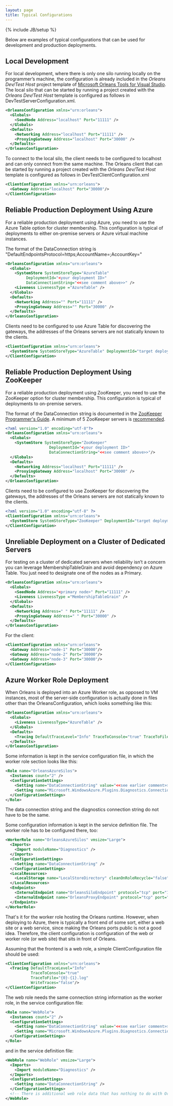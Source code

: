 ```yaml
---
layout: page
title: Typical Configurations
---
```

{% include JB/setup %}

Below are examples of typical configurations that can be used for development and production deployments.

## Local Development 
For local development, where there is only one silo running locally on the programmer’s machine, the configuration is already included in the *Orleans Dev/Test Host* project template of [Microsoft Orleans Tools for Visual Studio](https://visualstudiogallery.msdn.microsoft.com/36903961-63bd-4eec-9ca4-cf2319dc75f4). The local silo that can be started by running a project created with the *Orleans Dev/Test Host* template is configured as follows in DevTestServerConfiguration.xml.

``` xml
<OrleansConfiguration xmlns="urn:orleans">
  <Globals>
    <SeedNode Address="localhost" Port="11111" />
  </Globals>
  <Defaults>
    <Networking Address="localhost" Port="11111" />
    <ProxyingGateway Address="localhost" Port="30000" />
  </Defaults>
</OrleansConfiguration>
```

To connect to the local silo, the client needs to be configured to localhost and can only connect from the same machine. The Orleans client that can be started by running a project created with the *Orleans Dev/Test Host* template is configured as follows in DevTestClientConfiguration.xml

``` xml
<ClientConfiguration xmlns="urn:orleans">
  <Gateway Address="localhost" Port="30000"/>
</ClientConfiguration>
```

## Reliable Production Deployment Using Azure
For a reliable production deployment using Azure, you need to use the Azure Table option for cluster membership. This configuration is typical of deployments to either on-premise servers or Azure virtual machine instances.

 The format of the DataConnection string is "DefaultEndpointsProtocol=https;AccountName=<Azure storage account>;AccountKey=<Azure table storage account key>"


``` xml
<OrleansConfiguration xmlns="urn:orleans">
  <Globals>
    <SystemStore SystemStoreType="AzureTable" 
         DeploymentId="<your deployment ID>" 
         DataConnectionString="<<see comment above>>" />
    <Liveness LivenessType ="AzureTable" />
  </Globals>
  <Defaults>
    <Networking Address="" Port="11111" />
    <ProxyingGateway Address="" Port="30000" />
  </Defaults>
</OrleansConfiguration>
```

Clients need to be configured to use Azure Table for discovering the gateways, the addresses of the Orleans servers are not statically known to the clients.

``` xml
<ClientConfiguration xmlns="urn:orleans">
  <SystemStore SystemStoreType="AzureTable" DeploymentId="target deployment ID" DataConnectionString="<<see comment above>>" />
</ClientConfiguration>
```

## Reliable Production Deployment Using ZooKeeper
For a reliable production deployment using ZooKeeper, you need to use the ZooKeeper option for cluster membership. This configuration is typical of deployments to on-premise servers.

 The format of the DataConnection string is documented in the [ZooKeeper Programmer's Guide](http://zookeeper.apache.org/doc/r3.4.6/zookeeperProgrammers.html#ch_zkSessions). A minimum of 5 ZooKeeper servers is [recommended](http://zookeeper.apache.org/doc/r3.4.6/zookeeperAdmin.html#sc_zkMulitServerSetup). 


``` xml
<?xml version="1.0" encoding="utf-8"?>
<OrleansConfiguration xmlns="urn:orleans">
  <Globals>
    <SystemStore SystemStoreType="ZooKeeper"
                   DeploymentId="<your deployment ID>"
                   DataConnectionString="<<see comment above>>"/>
  </Globals>
  <Defaults>
    <Networking Address="localhost" Port="11111" />
    <ProxyingGateway Address="localhost" Port="30000" />
  </Defaults>
</OrleansConfiguration>
```

Clients need to be configured to use ZooKeeper for discovering the gateways, the addresses of the Orleans servers are not statically known to the clients.

``` xml
﻿<?xml version="1.0" encoding="utf-8" ?>
<ClientConfiguration xmlns="urn:orleans">
  <SystemStore SystemStoreType="ZooKeeper" DeploymentId="target deployment ID" DataConnectionString="<<see comment above>>"/>
</ClientConfiguration>
```

## Unreliable Deployment on a Cluster of Dedicated Servers 
For testing on a cluster of dedicated servers when reliability isn’t a concern you can leverage MembershipTableGrain and avoid dependency on Azure Table. You just need to designate one of the nodes as a Primary.

``` xml
<OrleansConfiguration xmlns="urn:orleans">
  <Globals>
    <SeedNode Address="<primary node>" Port="11111" />
    <Liveness LivenessType ="MembershipTableGrain" />
  </Globals>
  <Defaults>
    <Networking Address=" " Port="11111" />
    <ProxyingGateway Address=" " Port="30000" />
  </Defaults>
</OrleansConfiguration>
```

 For the client:

``` xml
<ClientConfiguration xmlns="urn:orleans">
  <Gateway Address="node-1" Port="30000"/>
  <Gateway Address="node-2" Port="30000"/>
  <Gateway Address="node-3" Port="30000"/>
</ClientConfiguration>
```

## Azure Worker Role Deployment
When Orleans is deployed into an Azure Worker role, as opposed to VM instances, most of the server-side configuration is actually done in files other than the OrleansConfiguration, which looks something like this:


``` xml
<OrleansConfiguration xmlns="urn:orleans">
  <Globals>
    <Liveness LivenessType="AzureTable" />
  </Globals>
  <Defaults>
    <Tracing DefaultTraceLevel="Info" TraceToConsole="true" TraceToFile="{0}-{1}.log" />
  </Defaults>
</OrleansConfiguration>
```

 Some information is kept in the service configuration file, in which the worker role section looks like this:

``` xml
<Role name="OrleansAzureSilos">
  <Instances count="2" />
  <ConfigurationSettings>
    <Setting name="DataConnectionString" value="<<see earlier comment>>" />
    <Setting name="Microsoft.WindowsAzure.Plugins.Diagnostics.ConnectionString" value="<<see earlier comment>>" />
  </ConfigurationSettings>
</Role>
```

The data connection string and the diagnostics connection string do not have to be the same.

Some configuration information is kept in the service definition file. The worker role has to be configured there, too:

``` xml
<WorkerRole name="OrleansAzureSilos" vmsize="Large">
  <Imports>
    <Import moduleName="Diagnostics" />
  </Imports>
  <ConfigurationSettings>
    <Setting name="DataConnectionString" />
  </ConfigurationSettings>
  <LocalResources>
    <LocalStorage name="LocalStoreDirectory" cleanOnRoleRecycle="false" />
  </LocalResources>
  <Endpoints>
    <InternalEndpoint name="OrleansSiloEndpoint" protocol="tcp" port="11111" />
    <InternalEndpoint name="OrleansProxyEndpoint" protocol="tcp" port="30000" />
  </Endpoints>
</WorkerRole>
```

That's it for the worker role hosting the Orleans runtime. However, when deploying to Azure, there is typically a front end of some sort, either a web site or a web service, since making the Orleans ports public is not a good idea. Therefore, the client configuration is configuration of the web or worker role (or web site) that sits in front of Orleans.

 Assuming that the frontend is a web role, a simple ClientConfiguration file should be used:

``` xml
<ClientConfiguration xmlns="urn:orleans">
  <Tracing DefaultTraceLevel="Info" 
           TraceToConsole="true" 
           TraceToFile="{0}-{1}.log"
           WriteTraces="false"/>
</ClientConfiguration>
```

 The web role needs the same connection string information as the worker role, in the service configuration file:

``` xml
<Role name="WebRole">
  <Instances count="2" />
  <ConfigurationSettings>
    <Setting name="DataConnectionString" value="<<see earlier comment>>" />
    <Setting name="Microsoft.WindowsAzure.Plugins.Diagnostics.ConnectionString" value="<<see earlier comment>>" />
  </ConfigurationSettings>
</Role>
```

 and in the service definition file:

``` xml
<WebRole name="WebRole" vmsize="Large">
  <Imports>
    <Import moduleName="Diagnostics" />
  </Imports>
  <ConfigurationSettings>
    <Setting name="DataConnectionString" />
  </ConfigurationSettings>
  <!-- There is additional web role data that has nothing to do with Orleans -->
</WebRole>
```
